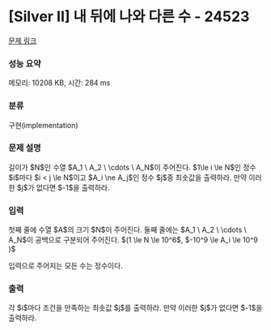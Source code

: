 # [Silver II] 내 뒤에 나와 다른 수 - 24523 

[문제 링크](https://www.acmicpc.net/problem/24523) 

### 성능 요약

메모리: 10208 KB, 시간: 284 ms

### 분류

구현(implementation)

### 문제 설명

<p>길이가 $N$인 수열 $A_1 \ A_2 \ \cdots \ A_N$이 주어진다. $1\le i \le N$인 정수 $i$마다 $i < j \le N$이고 $A_i \ne A_j$인 정수 $j$중 최솟값을 출력하라. 만약 이러한 $j$가 없다면 $-1$을 출력하라.</p>

### 입력 

 <p>첫째 줄에 수열 $A$의 크기 $N$이 주어진다. 둘째 줄에는 $A_1 \ A_2 \ \cdots \ A_N$이 공백으로 구분되어 주어진다. $(1 \le N \le 10^6$, $-10^9 \le A_i \le 10^9 )$</p>

<p>입력으로 주어지는 모든 수는 정수이다.</p>

### 출력 

 <p>각 $i$마다 조건을 만족하는 최솟값 $j$를 출력하라. 만약 이러한 $j$가 없다면 $-1$을 출력하라.</p>

